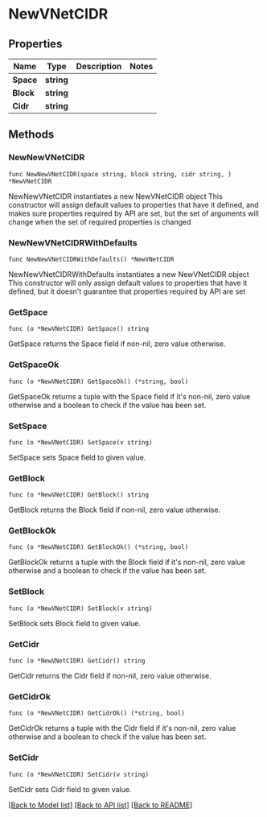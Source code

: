 # NewVNetCIDR

## Properties

Name | Type | Description | Notes
------------ | ------------- | ------------- | -------------
**Space** | **string** |  | 
**Block** | **string** |  | 
**Cidr** | **string** |  | 

## Methods

### NewNewVNetCIDR

`func NewNewVNetCIDR(space string, block string, cidr string, ) *NewVNetCIDR`

NewNewVNetCIDR instantiates a new NewVNetCIDR object
This constructor will assign default values to properties that have it defined,
and makes sure properties required by API are set, but the set of arguments
will change when the set of required properties is changed

### NewNewVNetCIDRWithDefaults

`func NewNewVNetCIDRWithDefaults() *NewVNetCIDR`

NewNewVNetCIDRWithDefaults instantiates a new NewVNetCIDR object
This constructor will only assign default values to properties that have it defined,
but it doesn't guarantee that properties required by API are set

### GetSpace

`func (o *NewVNetCIDR) GetSpace() string`

GetSpace returns the Space field if non-nil, zero value otherwise.

### GetSpaceOk

`func (o *NewVNetCIDR) GetSpaceOk() (*string, bool)`

GetSpaceOk returns a tuple with the Space field if it's non-nil, zero value otherwise
and a boolean to check if the value has been set.

### SetSpace

`func (o *NewVNetCIDR) SetSpace(v string)`

SetSpace sets Space field to given value.


### GetBlock

`func (o *NewVNetCIDR) GetBlock() string`

GetBlock returns the Block field if non-nil, zero value otherwise.

### GetBlockOk

`func (o *NewVNetCIDR) GetBlockOk() (*string, bool)`

GetBlockOk returns a tuple with the Block field if it's non-nil, zero value otherwise
and a boolean to check if the value has been set.

### SetBlock

`func (o *NewVNetCIDR) SetBlock(v string)`

SetBlock sets Block field to given value.


### GetCidr

`func (o *NewVNetCIDR) GetCidr() string`

GetCidr returns the Cidr field if non-nil, zero value otherwise.

### GetCidrOk

`func (o *NewVNetCIDR) GetCidrOk() (*string, bool)`

GetCidrOk returns a tuple with the Cidr field if it's non-nil, zero value otherwise
and a boolean to check if the value has been set.

### SetCidr

`func (o *NewVNetCIDR) SetCidr(v string)`

SetCidr sets Cidr field to given value.



[[Back to Model list]](../README.md#documentation-for-models) [[Back to API list]](../README.md#documentation-for-api-endpoints) [[Back to README]](../README.md)


